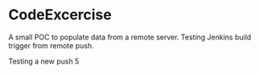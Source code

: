 # CodeExcercise
A small POC to populate data from a remote server. 
Testing Jenkins build trigger from remote push.

Testing a new push 5
